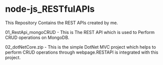 
# node-js_RESTfulAPIs

This Repository Contains the REST APIs created by me.

01_RestApi_mongoCRUD - This is The REST API which is used to Perform CRUD operations on MongoDB.
 
02_dotNetCore.zip  - This is the simple DotNet MVC project which helps to perform CRUD operations through webpage.RESTAPI is integrated with this project.

